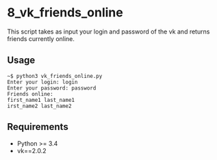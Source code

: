 8_vk_friends_online
===================

This script takes as input your login and password of the vk and returns
friends currently online.

Usage
-----

```
~$ python3 vk_friends_online.py 
Enter your login: login
Enter your password: password
Friends online:
first_name1 last_name1
irst_name2 last_name2
```

Requirements
------------

- Python >= 3.4
- vk==2.0.2
